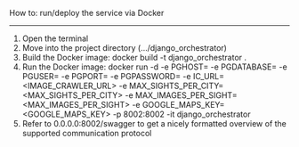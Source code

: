 How to: run/deploy the service via Docker

---

1. Open the terminal
2. Move into the project directory (.../django_orchestrator)
3. Build the Docker image: docker build -t django_orchestrator .
4. Run the Docker image:
   docker run -d
   -e PGHOST=<PGHOST>
   -e PGDATABASE=<PGDATABASE>
   -e PGUSER=<PGUSER>
   -e PGPORT=<PGPORT>
   -e PGPASSWORD=<PGPASSWORD>
   -e IC_URL=<IMAGE_CRAWLER_URL>
   -e MAX_SIGHTS_PER_CITY=<MAX_SIGHTS_PER_CITY>
   -e MAX_IMAGES_PER_SIGHT=<MAX_IMAGES_PER_SIGHT>
   -e GOOGLE_MAPS_KEY=<GOOGLE_MAPS_KEY>
   -p 8002:8002
   -it django_orchestrator
5. Refer to 0.0.0.0:8002/swagger to get a nicely formatted overview of the supported communication protocol
